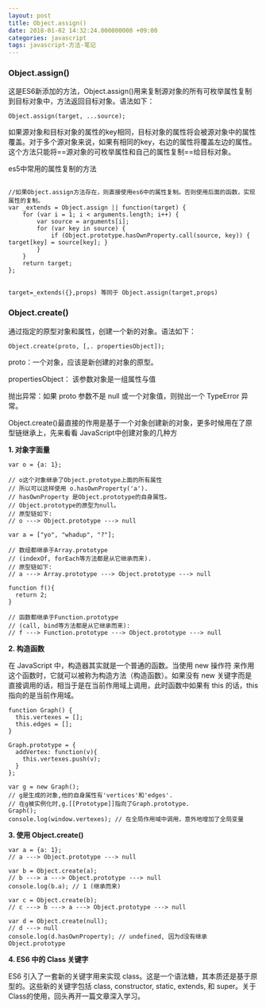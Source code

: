 ```yaml
---
layout: post
title: Object.assign()
date: 2018-01-02 14:32:24.000000000 +09:00
categories: javascript
tags: javascript-方法-笔记
---
```

### Object.assign()

这是ES6新添加的方法，Object.assign()用来复制源对象的所有可枚举属性复制到目标对象中，方法返回目标对象。语法如下：


```
Object.assign(target, ...source);
```

如果源对象和目标对象的属性的key相同，目标对象的属性将会被源对象中的属性覆盖。对于多个源对象来说，如果有相同的key，右边的属性将覆盖左边的属性。这个方法只能将==源对象的可枚举属性和自己的属性复制==给目标对象。




es5中常用的属性复制的方法
```

//如果Object.assign方法存在，则直接使用es6中的属性复制。否则使用后面的函数，实现属性的复制。
var _extends = Object.assign || function(target) {
    for (var i = 1; i < arguments.length; i++) {
        var source = arguments[i];
        for (var key in source) {
            if (Object.prototype.hasOwnProperty.call(source, key)) { target[key] = source[key]; }
        }
    }
    return target;
};


target=_extends({},props) 等同于 Object.assign(target,props)
```

### Object.create()
通过指定的原型对象和属性，创建一个新的对象。语法如下：


```
Object.create(proto, [,. propertiesObject]);
```
proto：一个对象，应该是新创建的对象的原型。

propertiesObject： 该参数对象是一组属性与值

抛出异常：如果 proto 参数不是 null 或一个对象值，则抛出一个 TypeError 异常。

Object.create()最直接的作用是基于一个对象创建新的对象，更多时候用在了原型链继承上，先来看看 JavaScript中创建对象的几种方

**1. 对象字面量**
```
var o = {a: 1};

// o这个对象继承了Object.prototype上面的所有属性
// 所以可以这样使用 o.hasOwnProperty('a').
// hasOwnProperty 是Object.prototype的自身属性。
// Object.prototype的原型为null。
// 原型链如下:
// o ---> Object.prototype ---> null

var a = ["yo", "whadup", "?"];

// 数组都继承于Array.prototype
// (indexOf, forEach等方法都是从它继承而来).
// 原型链如下:
// a ---> Array.prototype ---> Object.prototype ---> null

function f(){
  return 2;
}

// 函数都继承于Function.prototype
// (call, bind等方法都是从它继承而来):
// f ---> Function.prototype ---> Object.prototype ---> null
```
**2. 构造函数**

在 JavaScript 中，构造器其实就是一个普通的函数。当使用 new 操作符 来作用这个函数时，它就可以被称为构造方法（构造函数）。如果没有 new 关键字而是直接调用的话，相当于是在当前作用域上调用，此时函数中如果有 this 的话，this 指向的是当前作用域。


```
function Graph() {
  this.vertexes = [];
  this.edges = [];
}

Graph.prototype = {
  addVertex: function(v){
    this.vertexes.push(v);
  }
};

var g = new Graph();
// g是生成的对象,他的自身属性有'vertices'和'edges'.
// 在g被实例化时,g.[[Prototype]]指向了Graph.prototype.
Graph();
console.log(window.vertexes); // 在全局作用域中调用，意外地增加了全局变量
```
**3. 使用 Object.create()**


```
var a = {a: 1};
// a ---> Object.prototype ---> null

var b = Object.create(a);
// b ---> a ---> Object.prototype ---> null
console.log(b.a); // 1 (继承而来)

var c = Object.create(b);
// c ---> b ---> a ---> Object.prototype ---> null

var d = Object.create(null);
// d ---> null
console.log(d.hasOwnProperty); // undefined, 因为d没有继承Object.prototype
```


**4. ES6 中的 Class 关键字**

ES6 引入了一套新的关键字用来实现 class。这是一个语法糖，其本质还是基于原型的。这些新的关键字包括 class, constructor, static, extends, 和 super。关于 Class的使用，回头再开一篇文章深入学习。

